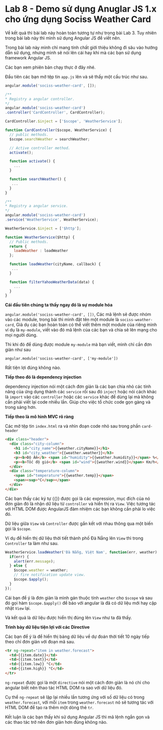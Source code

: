 # Lab 8 - Demo sử dụng Anuglar JS 1.x cho ứng dụng Sociss Weather Card

Về kết quả thì bài lab này hoàn toàn tương tự như trong bài Lab 3. Tuy nhiên
trong bài lab này thì mình sử dụng Angular JS để viết nên.


Trong bài lab này mình chỉ mang tính chất giới thiệu không đi sâu vào hướng dẫn sử dụng, nhưng mình sẽ nói lên cái hay khi mà các bạn sử dụng framework Angular JS.


Các bạn xem phiên bản chạy thực ở đây nhé.


Đầu tiên các bạn mở tệp tin `app.js` lên và sẽ thấy một cấu trúc như sau.


```javascript
angular.module('sociss-weather-card', []);

/**
* Registry a angular controller.
*/
angular.module('sociss-weather-card')
.controller('CardController', CardController);

CardController.$inject = ['$scope', 'WeatherService'];

function CardController($scope, WeatherService) {
  // public methods.
  $scope.searchWeather = searchWeather;

  // Active controller method.
  activate();

  function activate() {
    ...
  }

  function searchWeather() {
   ...
  }
}

/**
* Registry a angular service.
*/
angular.module('sociss-weather-card')
.service('WeatherService', WeatherService);

WeatherService.$inject = ['$http'];

function WeatherService($http) {
  // Public methods.
  return {
    loadWeather : loadWeather
  };

  function loadWeather(cityName, callback) {
   ...
  }

  function filterYahooWeatherData(data) {
    ...
  }
}
```

**Cái đầu tiên chúng ta thấy ngay đó là sự module hóa**

 `angular.module('sociss-weather-card', [])`, Các mã lệnh sẽ được nhóm vào các module, trong bài thì mình đặt tên một module là `sociss-weather-card`, Giả dụ các bạn hoàn toàn có thể viết thêm một module của riêng mình ví dụ là `my-module`, viết
vào đó mã lệnh của các bạn và chia sẽ lên mạng cho mọi người dùng.

Thì khi đó để dùng được module `my-module` mà bạn viết, mình chỉ cần đơn giản như sau

`angular.module('sociss-weather-card', ['my-module'])`

Rất tiện lợi đúng không nào.

**Tiếp theo đó là dependency injection**

dependency injection nói một cách đơn giản là các bạn chia nhỏ các tính năng của
ứng dụng thành các `service` rồi sau đó `inject` hoặc nói cách khác là `import` vào
các `controller` hoặc các `service` khác để dùng lại mà không cần phải viết lại code nhiều lần. Giúp cho việc tổ chức code gọn gàng và trong sáng hơn.

**Tiếp theo là mô hình MVC rõ ràng**

Các mở tệp tin `index.html` ra và nhìn đoạn code nhỏ sau trong phần `card-header`

```html
<div class="header">
  <div class="city-column">
    <h1 id="city_name">{{weather.cityName}}</h1>
    <h3 id="city_weather">{{weather.weather}}</h3>
    <p><b>Độ Ẩm</b> <span id="humidity">{{weather.humidity}}</span> %</p>
    <p><b>Tốc độ gió</b> <span id="wind">{{weather.wind}}</span> Km/h</p>
  </div>
  <div class="temperature-column">
    <span id="temperature">{{weather.temp}}</span>
    <span><sup>°C</sup></span>
  </div>
</div>
```

Các bạn thấy các ký tự {{}} được gọi là các expression, mục đích của nó đơn giản đó là nhận dữ liệu từ `controller` và hiển thị ra `View`. Việc tương tác với HTML DOM được AngularJS đảm nhiệm các bạn không cần phải lo việc đó.

Dữ liệu giữa `View` và `Controller` được gắn kết với nhau thông qua một biến gọi là `$scope`.

Ví dụ để hiển thị dữ liệu thời tiết thành phố Đà Nẵng lên `View` thì trong `Controller` ta làm như sau.

```javascript
WeatherService.loadWeather('Đà Nẵng, Việt Nam', function(err, weather) {
  if(err) {
    alert(err.message);
  } else {
    $scope.weather = weather;
    // fire notification update view.
    $scope.$apply();
  }
});
```


Cái bạn để ý là đơn giản là mình gán thuộc tính `weather` cho `$scope` và sau đó gọi hàm `$scope.$apply()` để báo với angular là đã có dữ liệu mới hay cập nhật `View` lại.

Và kết quả là dữ liệu được hiển thị đúng lên `View` như ta đã thấy.

**Trình bày dữ liệu tiện lợi với các Directive**

Các bạn để ý là để hiển thị bảng dữ liệu về dự đoán thời tiết 10 ngày tiếp theo chỉ đơn giản với đoạn mã sau.


```html
<tr ng-repeat="item in weather.forecast">
  <td>{{item.date}}</td>
  <td>{{item.text}}</td>
  <td>{{item.low}} °C</td>
  <td>{{item.high}} °C</td>
</tr>
```

`ng-repeat` được gọi là một `directive` nói một cách đơn giản là nó chỉ cho angular biết nên thao tác HTML DOM ra sao với dữ liệu đó.

Cụ thể  `ng-repeat` sẽ lập lại nhiều lần tương ứng với số dữ liệu có trong `weather.forecast`, với mỗi `item` trong `weather.forecast` nó sẽ tương tác với HTML DOM để tạo ra thêm một dòng thẻ `tr`.


Kết luận là các bạn thấy khi sử dụng Angular JS thì mã lệnh ngắn gọn và các thao tác trở nên đơn giản hơn đúng không nào.

